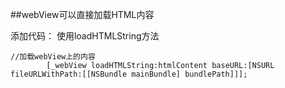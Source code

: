 ##webView可以直接加载HTML内容



添加代码：
使用loadHTMLString方法

```
//加载webView上的内容
        [_webView loadHTMLString:htmlContent baseURL:[NSURL fileURLWithPath:[[NSBundle mainBundle] bundlePath]]];

```




